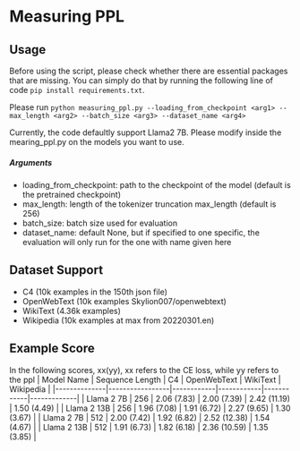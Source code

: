 # Measuring PPL

## Usage 

Before using the script, please check whether there are essential packages that are missing. You can simply do that by running the following line of code `pip install requirements.txt`. 

Please run `python measuring_ppl.py --loading_from_checkpoint <arg1> --max_length <arg2> --batch_size <arg3> --dataset_name <arg4>` 

Currently, the code defaultly support Llama2 7B. Please modify inside the mearing_ppl.py on the models you want to use. 
##### Arguments 

- loading_from_checkpoint: path to the checkpoint of the model (default is the pretrained checkpoint) 
- max_length: length of the tokenizer truncation max_length (default is 256) 
- batch_size: batch size used for evaluation 
- dataset_name: default None, but if specified to one specific, the evaluation will only run for the one with name given here 

## Dataset Support

- C4 (10k examples in the 150th json file) 
- OpenWebText (10k examples Skylion007/openwebtext) 
- WikiText (4.36k examples) 
- Wikipedia (10k examples at max from 20220301.en) 

## Example Score

In the following scores, xx(yy), xx refers to the CE loss, while yy refers to the ppl 
| Model Name   | Sequence Length | C4         | OpenWebText | WikiText   | Wikipedia  |
|--------------|-----------------|------------|------------|------------|-------------|
| Llama 2 7B   |       256       | 2.06 (7.83) | 2.00 (7.39) | 2.42 (11.19) | 1.50 (4.49) |
| Llama 2 13B  |       256       | 1.96 (7.08) | 1.91 (6.72) | 2.27 (9.65) | 1.30 (3.67) |
| Llama 2 7B   |       512       | 2.00 (7.42) | 1.92 (6.82) | 2.52 (12.38) | 1.54 (4.67) |
| Llama 2 13B  |       512       | 1.91 (6.73) | 1.82 (6.18) | 2.36 (10.59) | 1.35 (3.85) | 
